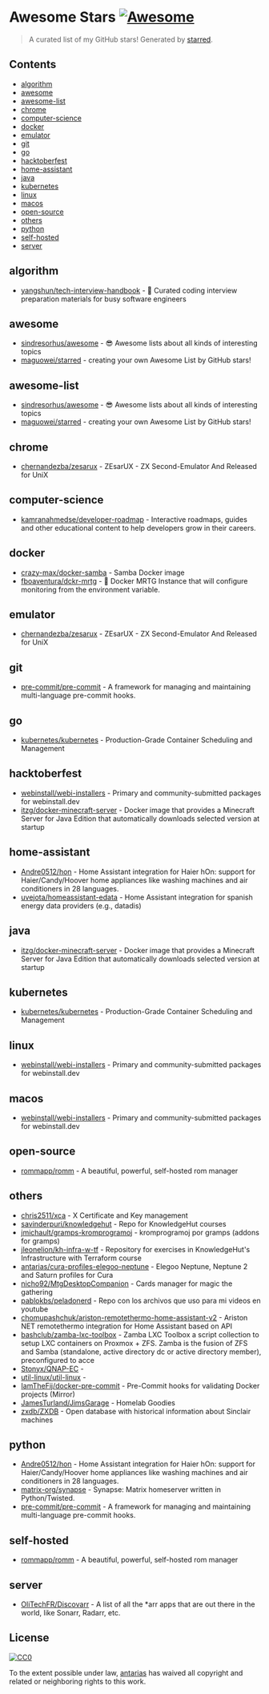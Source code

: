 <!--lint disable awesome-contributing awesome-license awesome-list-item match-punctuation no-repeat-punctuation no-undefined-references awesome-spell-check-->
# Awesome Stars [![Awesome](https://awesome.re/badge.svg)](https://github.com/sindresorhus/awesome)

> A curated list of my GitHub stars! Generated by [starred](https://github.com/maguowei/starred).

## Contents

- [algorithm](#algorithm)
- [awesome](#awesome)
- [awesome-list](#awesome-list)
- [chrome](#chrome)
- [computer-science](#computer-science)
- [docker](#docker)
- [emulator](#emulator)
- [git](#git)
- [go](#go)
- [hacktoberfest](#hacktoberfest)
- [home-assistant](#home-assistant)
- [java](#java)
- [kubernetes](#kubernetes)
- [linux](#linux)
- [macos](#macos)
- [open-source](#open-source)
- [others](#others)
- [python](#python)
- [self-hosted](#self-hosted)
- [server](#server)

## algorithm 

- [yangshun/tech-interview-handbook](https://github.com/yangshun/tech-interview-handbook) - 💯 Curated coding interview preparation materials for busy software engineers

## awesome 

- [sindresorhus/awesome](https://github.com/sindresorhus/awesome) - 😎 Awesome lists about all kinds of interesting topics
- [maguowei/starred](https://github.com/maguowei/starred) - creating your own Awesome List by GitHub stars!

## awesome-list 

- [sindresorhus/awesome](https://github.com/sindresorhus/awesome) - 😎 Awesome lists about all kinds of interesting topics
- [maguowei/starred](https://github.com/maguowei/starred) - creating your own Awesome List by GitHub stars!

## chrome 

- [chernandezba/zesarux](https://github.com/chernandezba/zesarux) - ZEsarUX - ZX Second-Emulator And Released for UniX

## computer-science 

- [kamranahmedse/developer-roadmap](https://github.com/kamranahmedse/developer-roadmap) - Interactive roadmaps, guides and other educational content to help developers grow in their careers.

## docker 

- [crazy-max/docker-samba](https://github.com/crazy-max/docker-samba) - Samba Docker image
- [fboaventura/dckr-mrtg](https://github.com/fboaventura/dckr-mrtg) - :whale: Docker MRTG Instance that will configure monitoring from the environment variable.

## emulator 

- [chernandezba/zesarux](https://github.com/chernandezba/zesarux) - ZEsarUX - ZX Second-Emulator And Released for UniX

## git 

- [pre-commit/pre-commit](https://github.com/pre-commit/pre-commit) - A framework for managing and maintaining multi-language pre-commit hooks.

## go 

- [kubernetes/kubernetes](https://github.com/kubernetes/kubernetes) - Production-Grade Container Scheduling and Management

## hacktoberfest 

- [webinstall/webi-installers](https://github.com/webinstall/webi-installers) - Primary and community-submitted packages for webinstall.dev
- [itzg/docker-minecraft-server](https://github.com/itzg/docker-minecraft-server) - Docker image that provides a Minecraft Server for Java Edition that automatically downloads selected version at startup

## home-assistant 

- [Andre0512/hon](https://github.com/Andre0512/hon) - Home Assistant integration for Haier hOn: support for Haier/Candy/Hoover home appliances like washing machines and air conditioners in 28 languages.
- [uvejota/homeassistant-edata](https://github.com/uvejota/homeassistant-edata) - Home Assistant integration for spanish energy data providers (e.g., datadis)

## java 

- [itzg/docker-minecraft-server](https://github.com/itzg/docker-minecraft-server) - Docker image that provides a Minecraft Server for Java Edition that automatically downloads selected version at startup

## kubernetes 

- [kubernetes/kubernetes](https://github.com/kubernetes/kubernetes) - Production-Grade Container Scheduling and Management

## linux 

- [webinstall/webi-installers](https://github.com/webinstall/webi-installers) - Primary and community-submitted packages for webinstall.dev

## macos 

- [webinstall/webi-installers](https://github.com/webinstall/webi-installers) - Primary and community-submitted packages for webinstall.dev

## open-source 

- [rommapp/romm](https://github.com/rommapp/romm) - A beautiful, powerful, self-hosted rom manager

## others 

- [chris2511/xca](https://github.com/chris2511/xca) - X Certificate and Key management
- [savinderpuri/knowledgehut](https://github.com/savinderpuri/knowledgehut) - Repo for KnowledgeHut courses
- [jmichault/gramps-kromprogramoj](https://github.com/jmichault/gramps-kromprogramoj) - kromprogramoj por gramps (addons for gramps)
- [jleonelion/kh-infra-w-tf](https://github.com/jleonelion/kh-infra-w-tf) - Repository for exercises in KnowledgeHut's Infrastructure with Terraform course
- [antarias/cura-profiles-elegoo-neptune](https://github.com/antarias/cura-profiles-elegoo-neptune) - Elegoo Neptune, Neptune 2 and Saturn profiles for Cura
- [nicho92/MtgDesktopCompanion](https://github.com/nicho92/MtgDesktopCompanion) - Cards manager for magic the gathering
- [pablokbs/peladonerd](https://github.com/pablokbs/peladonerd) - Repo con los archivos que uso para mi videos en youtube
- [chomupashchuk/ariston-remotethermo-home-assistant-v2](https://github.com/chomupashchuk/ariston-remotethermo-home-assistant-v2) - Ariston NET remotethermo integration for Home Assistant based on API
- [bashclub/zamba-lxc-toolbox](https://github.com/bashclub/zamba-lxc-toolbox) - Zamba LXC Toolbox a script collection to setup LXC containers on Proxmox + ZFS. Zamba is the fusion of ZFS and Samba (standalone, active directory dc or active directory member), preconfigured to acce
- [Stonyx/QNAP-EC](https://github.com/Stonyx/QNAP-EC) - 
- [util-linux/util-linux](https://github.com/util-linux/util-linux) - 
- [IamTheFij/docker-pre-commit](https://github.com/IamTheFij/docker-pre-commit) - Pre-Commit hooks for validating Docker projects (Mirror)
- [JamesTurland/JimsGarage](https://github.com/JamesTurland/JimsGarage) - Homelab Goodies
- [zxdb/ZXDB](https://github.com/zxdb/ZXDB) - Open database with historical information about Sinclair machines

## python 

- [Andre0512/hon](https://github.com/Andre0512/hon) - Home Assistant integration for Haier hOn: support for Haier/Candy/Hoover home appliances like washing machines and air conditioners in 28 languages.
- [matrix-org/synapse](https://github.com/matrix-org/synapse) - Synapse: Matrix homeserver written in Python/Twisted.
- [pre-commit/pre-commit](https://github.com/pre-commit/pre-commit) - A framework for managing and maintaining multi-language pre-commit hooks.

## self-hosted 

- [rommapp/romm](https://github.com/rommapp/romm) - A beautiful, powerful, self-hosted rom manager

## server 

- [OliTechFR/Discovarr](https://github.com/OliTechFR/Discovarr) - A list of all the *arr apps that are out there in the world, like Sonarr, Radarr, etc.


## License

[![CC0](http://mirrors.creativecommons.org/presskit/buttons/88x31/svg/cc-zero.svg)](https://creativecommons.org/publicdomain/zero/1.0/)

To the extent possible under law, [antarias](https://github.com/antarias) has waived all copyright and related or neighboring rights to this work.

